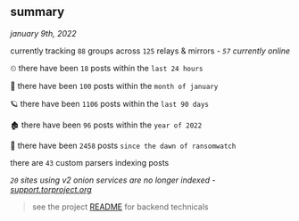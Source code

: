 
## summary
_january 9th, 2022_

currently tracking `88` groups across `125` relays & mirrors - _`57` currently online_

⏲ there have been `18` posts within the `last 24 hours`

🦈 there have been `100` posts within the `month of january`

🪐 there have been `1106` posts within the `last 90 days`

🏚 there have been `96` posts within the `year of 2022`

🦕 there have been `2458` posts `since the dawn of ransomwatch`

there are `43` custom parsers indexing posts

_`20` sites using v2 onion services are no longer indexed - [support.torproject.org](https://support.torproject.org/onionservices/v2-deprecation/)_

> see the project [README](https://github.com/thetanz/ransomwatch#ransomwatch--) for backend technicals
